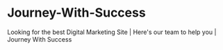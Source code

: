 # Journey-With-Success
Looking for the best Digital Marketing Site | Here's our team to help you | Journey With Success
